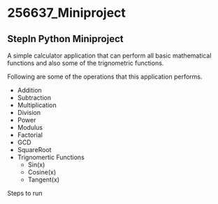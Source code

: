 # 256637_Miniproject
## StepIn Python Miniproject

A simple calculator application that can perform all basic mathematical functions and also some of the trignometric functions.

Following are some of the operations that this application performs.

* Addition
* Subtraction
* Multiplication
* Division
* Power
* Modulus
* Factorial
* GCD
* SquareRoot 
* Trignomertic Functions
    * Sin(x)
    * Cosine(x)
    * Tangent(x)

Steps to run
